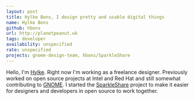 ```yaml
---
layout: post
title: Hylke Bons, I design pretty and usable digital things
name: Hylke Bons
github: hbons
url: http://planetpeanut.uk
tags: developer
availability: unspecified
rate: unspecified
projects: gnome-design-team, hbons/SparkleShare
---
```


Hello, I'm [Hylke](https://www.twitter.com/hbons). Right now I'm working as a freelance designer. Previously worked on open source projects at Intel and Red Hat and still somewhat contributing to [GNOME](http://www.gnome.org). I started the [SparkleShare](http://www.sparkleshare.org) project to make it easier for designers and developers in open source to work together.

